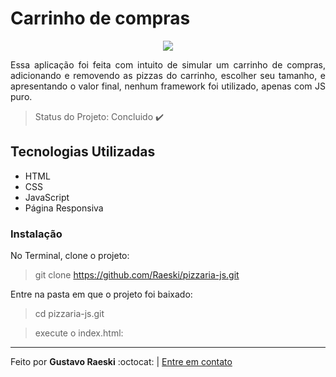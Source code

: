 # Carrinho de compras
    
<span style="display:block;text-align:center">![](https://user-images.githubusercontent.com/46768410/87262737-70cce680-c491-11ea-8703-1b5fe9ee2594.gif)</span>



<p align="justify">Essa aplicação foi feita com intuito de simular um carrinho de compras, adicionando e removendo as pizzas do carrinho, escolher seu tamanho, e apresentando o valor final, nenhum framework foi utilizado, apenas com JS puro.</p>

> Status do Projeto: Concluido :heavy_check_mark:

## Tecnologias Utilizadas

 * HTML
 * CSS
 * JavaScript
 * Página Responsiva

### Instalação

No Terminal, clone o projeto:

 > git clone https://github.com/Raeski/pizzaria-js.git
 
Entre na pasta em que o projeto foi baixado:

 > cd pizzaria-js.git 
 
 > execute o index.html:

---

<p>Feito por <b>Gustavo Raeski</b>  :octocat: | <a href="https://www.linkedin.com/in/gustavo-raeski/">Entre em contato</a></p>
